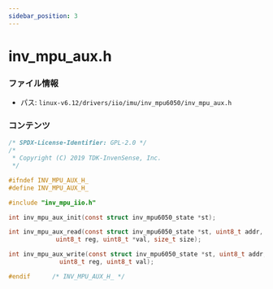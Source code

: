 ```yaml
---
sidebar_position: 3
---
```

# inv_mpu_aux.h

### ファイル情報

- パス: `linux-v6.12/drivers/iio/imu/inv_mpu6050/inv_mpu_aux.h`

### コンテンツ

```h
/* SPDX-License-Identifier: GPL-2.0 */
/*
 * Copyright (C) 2019 TDK-InvenSense, Inc.
 */

#ifndef INV_MPU_AUX_H_
#define INV_MPU_AUX_H_

#include "inv_mpu_iio.h"

int inv_mpu_aux_init(const struct inv_mpu6050_state *st);

int inv_mpu_aux_read(const struct inv_mpu6050_state *st, uint8_t addr,
		     uint8_t reg, uint8_t *val, size_t size);

int inv_mpu_aux_write(const struct inv_mpu6050_state *st, uint8_t addr,
		      uint8_t reg, uint8_t val);

#endif		/* INV_MPU_AUX_H_ */

```
